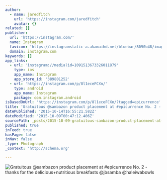 ```yaml
---
author:
  - name: jaredfitch
    url: 'https://instagram.com/jaredfitch'
    avatar: {}
related: []
publisher:
  url: 'https://instagram.com/'
  name: Instagram
  favicon: 'https://instagramstatic-a.akamaihd.net/bluebar/8090b48/images/ico/favicon.ico'
  domain: instagram.com
keywords: []
app_links:
  - url: 'instagram://media?id=1091513673326011879'
    type: ios
    app_name: Instagram
    app_store_id: '389801252'
  - url: 'https://instagram.com/p/8l1eceFCXn/'
    type: android
    app_name: Instagram
    package: com.instagram.android
isBasedOnUrl: 'https://instagram.com/p/8l1eceFCXn/?tagged=epicurrence'
title: 'Gratuitous @sambazon product placement at #epicurrence No. 2 - thanks for the delicious+nutritious breakfasts @jbsamba @haleiwabowls'
datePublished: '2015-10-14T16:55:21.582Z'
dateModified: '2015-10-09T00:47:12.406Z'
sourcePath: _posts/2015-10-09-gratuitous-sambazon-product-placement-at-epicurrence-no-2.md
published: true
inFeed: true
hasPage: false
inNav: false
_type: Photograph
_context: 'http://schema.org'

---
```

![Gratuitous &commat;sambazon product placement at &num;epicurrence No&period; 2 - thanks for the delicious&plus;nutritious breakfasts &commat;jbsamba &commat;haleiwabowls](https://igcdn-photos-c-a.akamaihd.net/hphotos-ak-xfa1/t51.2885-15/s640x640/sh0.08/e35/12080588_897501983666738_1668065334_n.jpg)